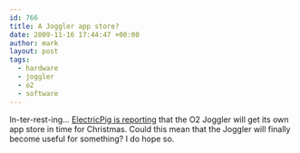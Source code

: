 ```yaml
---
id: 766
title: A Joggler app store?
date: 2009-11-16 17:44:47 +00:00
author: mark
layout: post
tags:
  - hardware
  - joggler
  - o2
  - software
---
```

In-ter-rest-ing&#8230; [ElectricPig is reporting](http://www.electricpig.co.uk/2009/11/16/o2-joggler-app-store-out-for-christmas/) that the O2 Joggler will get its own app store in time for Christmas. Could this mean that the Joggler will finally become useful for something? I do hope so.